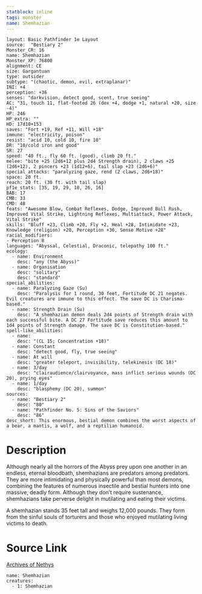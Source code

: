 ```yaml
---
statblock: inline
tags: monster
name: Shemhazian
---
```

```statblock
layout: Basic Pathfinder 1e Layout
source:  "Bestiary 2"
Monster_CR: 16
name: Shemhazian
Monster_XP: 76800
alignment: CE
size: Gargantuan
type: outsider
subtype: "(chaotic, demon, evil, extraplanar)"
INI: +4
perception: +36
senses: "darkvision, detect good, scent, true seeing"
AC: "31, touch 11, flat-footed 26 (dex +4, dodge +1, natural +20, size -4)"
HP: 246
HP_extra: ""
HD: 17d10+153
saves: "Fort +19, Ref +11, Will +18"
immune: "electricity, poison"
resist: "acid 10, cold 10, fire 10"
DR: "10/cold iron and good"
SR: 27
speed: "40 ft., fly 60 ft. (good), climb 20 ft."
melee: "bite +25 (2d6+12 plus 2d4 Strength drain), 2 claws +25 (2d6+12), 2 pincers +23 (1d12+6), tail slap +23 (2d6+6)"
special_attacks: "paralyzing gaze, rend (2 claws, 2d6+18)"
space: 20 ft.
reach: 20 ft. (30 ft. with tail slap)
pf1e_stats: [35, 19, 29, 10, 26, 16]
BAB: 17
CMB: 33
CMD: 48
feats: "Awesome Blow, Combat Reflexes, Dodge, Improved Bull Rush, Improved Vital Strike, Lightning Reflexes, Multiattack, Power Attack, Vital Strike"
skills: "Bluff +23, Climb +20, Fly +2, Heal +28, Intimidate +23, Knowledge (religion) +20, Perception +36, Sense Motive +28"
racial_modifiers:
- Perception 8
languages: "Abyssal, Celestial, Draconic, telepathy 100 ft."
ecology:
  - name: Environment
    desc: "any (the Abyss)"
  - name: Organisation
    desc: "solitary"
    desc: "standard"
special_abilities:
  - name: Paralyzing Gaze (Su)
    desc: "Paralysis for 1 round, 30 feet, Fortitude DC 21 negates. Evil creatures are immune to this effect. The save DC is Charisma-based."
  - name: Strength Drain (Su)
    desc: "A shemhazian demon deals 2d4 points of Strength drain with each successful bite. A DC 27 Fortitude save reduces this amount to 1d4 points of Strength damage. The save DC is Constitution-based."
spell-like_abilities:
  - name:
    desc: "(CL 15; Concentration +18)"
  - name: Constant
    desc: "detect good, fly, true seeing"
  - name: At will
    desc: "greater teleport, invisibility, telekinesis (DC 18)"
  - name: 3/day
    desc: "clairaudience/clairvoyance, mass inflict serious wounds (DC 20), prying eyes"
  - name: 1/day
    desc: "blasphemy (DC 20), summon"
sources:
  - name: "Bestiary 2"
    desc: "80"
  - name: "Pathfinder No. 5: Sins of the Saviors"
    desc: "86"
desc_short: This enormous, bestial demon combines the worst aspects of a bear, a mantis, a wolf, and a reptilian humanoid. 
```
# Description
Although nearly all the horrors of the Abyss prey upon one another in an endless, eternal bloodbath, shemhazians are predators among predators. They are more intimidating and physically powerful than most demons, combining the features of numerous insectile and bestial hunters into one massive, deadly form. Although they don’t require sustenance, shemhazians take perverse delight in mutilating and eating their victims. 

A shemhazian stands 35 feet tall and weighs 12,000 pounds. They form from the sinful souls of torturers and those who enjoyed mutilating living victims to death.
# Source Link
[Archives of Nethys](https://aonprd.com/MonsterDisplay.aspx?ItemName=Shemhazian)
```encounter-table
name: Shemhazian
creatures:
  - 1: Shemhazian
```

